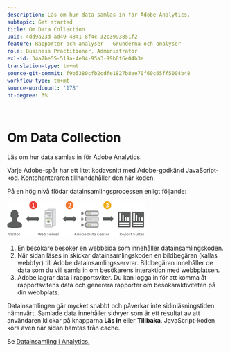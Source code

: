 ```yaml
---
description: Läs om hur data samlas in för Adobe Analytics.
subtopic: Get started
title: Om Data Collection
uuid: 4dd9a23d-ad49-4841-8f4c-32c3993851f2
feature: Rapporter och analyser - Grunderna och analyser
role: Business Practitioner, Administrator
exl-id: 34a7be55-519a-4e04-95a3-99b0f6e04b3e
translation-type: tm+mt
source-git-commit: f9b5380cfb2cdfe1827b8ee70f60c65ff5004b48
workflow-type: tm+mt
source-wordcount: '178'
ht-degree: 3%

---
```


# Om Data Collection

Läs om hur data samlas in för Adobe Analytics.

Varje Adobe-spår har ett litet kodavsnitt med Adobe-godkänd JavaScript-kod. Kontohanteraren tillhandahåller den här koden.

På en hög nivå flödar datainsamlingsprocessen enligt följande:

![](assets/data_collection.png)

1. En besökare besöker en webbsida som innehåller datainsamlingskoden.
1. När sidan läses in skickar datainsamlingskoden en bildbegäran (kallas webbfyr) till Adobe datainsamlingsservrar. Bildbegäran innehåller de data som du vill samla in om besökarens interaktion med webbplatsen.
1. Adobe lagrar data i rapportsviter. Du kan logga in för att komma åt rapportsvitens data och generera rapporter om besökaraktiviteten på din webbplats.

Datainsamlingen går mycket snabbt och påverkar inte sidinläsningstiden nämnvärt. Samlade data innehåller sidvyer som är ett resultat av att användaren klickar på knapparna **Läs in** eller **Tillbaka**. JavaScript-koden körs även när sidan hämtas från cache.

Se [Datainsamling i Analytics.](/help/import/home.md)
